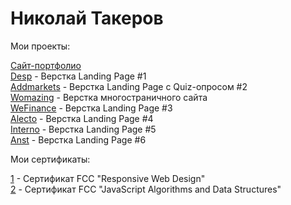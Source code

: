 # Николай Такеров

Мои проекты:

[Сайт-портфолио](https://tacker115.github.io/portfolio/ "Сайт-портфолио") <br>
[Desp](https://tacker115.github.io/desp/ "Desp") - Верстка Landing Page #1 <br>
[Addmarkets](https://tacker115.github.io/addmarkets/ "Addmarkets") - Верстка Landing Page c Quiz-опросом #2 <br>
[Womazing](https://tacker115.github.io/womazing/ "Womazing") - Верстка многостраничного сайта <br>
[WeFinance](https://tacker115.github.io/wef/ "WeFinance") - Верстка Landing Page #3 <br>
[Alecto](https://tacker115.github.io/alecto/ "Alecto") - Верстка Landing Page #4 <br>
[Interno](https://tacker115.github.io/interno/ "Interno") - Верстка Landing Page #5 <br>
[Anst](https://tacker115.github.io/anst/ "Anst") - Верстка Landing Page #6

Мои сертификаты:

[1]( https://www.freecodecamp.org/certification/nikolaytacker/responsive-web-design "#1") - Сертификат FCC "Responsive Web Design" <br>
[2]( https://www.freecodecamp.org/certification/nikolaytacker/javascript-algorithms-and-data-structures "#2") - Сертификат FCC "JavaScript Algorithms and Data Structures" 

